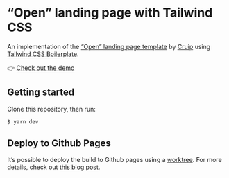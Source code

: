 # “Open” landing page with Tailwind CSS

An implementation of the [“Open” landing page template](https://open.cruip.com/)
by [Cruip](https://cruip.com/)
using [Tailwind CSS Boilerplate](https://github.com/michelegera/create-tailwindcss-boilerplate).

👉 [Check out the demo](https://michelegera.github.io/tailwindcss-open-template/)

## Getting started

Clone this repository, then run:

```bash
$ yarn dev
```

## Deploy to Github Pages

It’s possible to deploy the build to Github pages using a [worktree](https://git-scm.com/docs/git-worktree).
For more details, check out [this blog post](https://medium.com/linagora-engineering/deploying-your-js-app-to-github-pages-the-easy-way-or-not-1ef8c48424b7).
